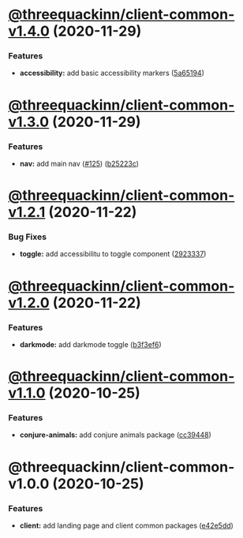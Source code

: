 # [@threequackinn/client-common-v1.4.0](https://github.com/TheThreeQuackInn/site/compare/@threequackinn/client-common-v1.3.0...@threequackinn/client-common-v1.4.0) (2020-11-29)


### Features

* **accessibility:** add basic accessibility markers ([5a65194](https://github.com/TheThreeQuackInn/site/commit/5a65194882680146cd67a73578e6e171b0619d0d))

# [@threequackinn/client-common-v1.3.0](https://github.com/TheThreeQuackInn/site/compare/@threequackinn/client-common-v1.2.1...@threequackinn/client-common-v1.3.0) (2020-11-29)


### Features

* **nav:** add main nav ([#125](https://github.com/TheThreeQuackInn/site/issues/125)) ([b25223c](https://github.com/TheThreeQuackInn/site/commit/b25223c09627be2fa18ffdf384ecd785f3cf1a78))

# [@threequackinn/client-common-v1.2.1](https://github.com/TheThreeQuackInn/site/compare/@threequackinn/client-common-v1.2.0...@threequackinn/client-common-v1.2.1) (2020-11-22)


### Bug Fixes

* **toggle:** add accessibilitu to toggle component ([2923337](https://github.com/TheThreeQuackInn/site/commit/2923337bf3d87f96524aaa7f3161a6311e51b9c6))

# [@threequackinn/client-common-v1.2.0](https://github.com/TheThreeQuackInn/site/compare/@threequackinn/client-common-v1.1.0...@threequackinn/client-common-v1.2.0) (2020-11-22)


### Features

* **darkmode:** add darkmode toggle ([b3f3ef6](https://github.com/TheThreeQuackInn/site/commit/b3f3ef604012aca238db92fce270c454a9b8c772))

# [@threequackinn/client-common-v1.1.0](https://github.com/TheThreeQuackInn/site/compare/@threequackinn/client-common-v1.0.0...@threequackinn/client-common-v1.1.0) (2020-10-25)


### Features

* **conjure-animals:** add conjure animals package ([cc39448](https://github.com/TheThreeQuackInn/site/commit/cc39448497a66e2e77430a229b6bd6917b7e94fb))

# @threequackinn/client-common-v1.0.0 (2020-10-25)


### Features

* **client:** add landing page and client common packages ([e42e5dd](https://github.com/TheThreeQuackInn/site/commit/e42e5ddc7e8de56e48d9479e582438ed83fb859e))
